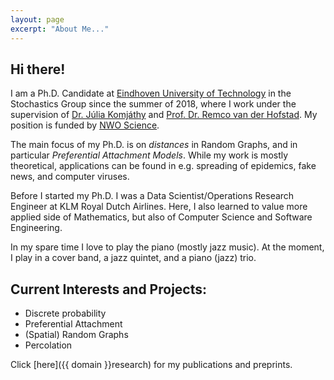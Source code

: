 ```yaml
---
layout: page
excerpt: "About Me..."
---
```


## Hi there!
I am a Ph.D. Candidate at [Eindhoven University of Technology](https://www.tue.nl/en/) in the Stochastics Group since the summer of 2018,
where I work under the supervision of [Dr. Júlia Komjáthy](https://www.win.tue.nl/~jkomjath/) and [Prof. Dr. Remco van der Hofstad](https://www.win.tue.nl/~rhofstad/).
My position is funded by [NWO Science](https://www.narcis.nl/research/RecordID/OND1367443).

The main focus of my Ph.D. is on *distances* in Random Graphs, and in particular *Preferential Attachment Models*.
While my work is mostly theoretical, applications can be found in e.g. spreading of epidemics, fake news, and computer viruses.

Before I started my Ph.D. I was a Data Scientist/Operations Research Engineer at KLM Royal Dutch Airlines.
Here, I also learned to value more applied side of Mathematics, but also of Computer Science and Software Engineering.

In my spare time I love to play the piano (mostly jazz music). At the moment, I play in a cover band, a jazz quintet, and a piano (jazz) trio.

## Current Interests and Projects:

- Discrete probability
- Preferential Attachment
- (Spatial) Random Graphs
- Percolation

Click [here]({{ domain }}research) for my publications and preprints.
